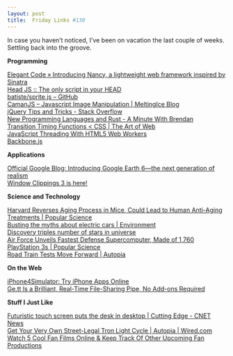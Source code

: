 ```yaml
---
layout: post
title:  Friday Links #130
---
```

In case you haven’t noticed, I’ve been on vacation the last couple of weeks. Settling back into the groove.

**Programming**

[Elegant Code » Introducing Nancy, a lightweight web framework inspired by Sinatra](http://elegantcode.com/2010/11/28/introducing-nancy-a-lightweight-web-framework-inspired-by-sinatra/)   
[Head JS :: The only script in your HEAD](http://headjs.com/)   
[batiste/sprite.js – GitHub ](https://github.com/batiste/sprite.js)   
[CamanJS – Javascript Image Manipulation | MeltingIce Blog](http://blog.meltingice.net/programming/camanjs-javascript-image-manipulation/)   
[jQuery Tips and Tricks - Stack Overflow ](http://stackoverflow.com/questions/182630/jquery-tips-and-tricks)   
[New Programming Languages and Rust - A Minute With Brendan](http://www.aminutewithbrendan.com/pages/20101206?utm_source=feedburner&utm_medium=feed&utm_campaign=Feed%3A+AMinuteWithBrendan+%28A+Minute+With+Brendan%29)   
[Transition Timing Functions < CSS | The Art of Web ](http://www.the-art-of-web.com/css/timing-function/)   
[JavaScript Threading With HTML5 Web Workers](http://blogs.sitepoint.com/2010/12/10/javascript-threading-html5-web-workers/)   
[Backbone.js ](http://documentcloud.github.com/backbone/)

**Applications**

[Official Google Blog: Introducing Google Earth 6—the next generation of realism](http://googleblog.blogspot.com/2010/11/introducing-google-earth-6the-next.html?utm_source=feedburner&utm_medium=feed&utm_campaign=Feed%3A+blogspot%2FMKuf+%28Official+Google+Blog%29)   
[Window Clippings 3 is here!](http://kennykerr.ca/2010/11/29/window-clippings-3-is-here/?utm_source=feedburner&utm_medium=feed&utm_campaign=Feed%3A+KennyKerr+%28Kenny+Kerr%29&utm_content=Google+Reader)

**Science and Technology**

[Harvard Reverses Aging Process in Mice, Could Lead to Human Anti-Aging Treatments | Popular Science](http://www.popsci.com/science/article/2010-11/harvard-creates-mice-grow-younger-which-could-lead-human-anti-aging-treatments)   
[Busting the myths about electric cars | Environment](http://www.guardian.co.uk/environment/2010/nov/30/busting-myths-electric-cars)   
[Discovery triples number of stars in universe ](http://www.sciencedaily.com/releases/2010/12/101201134158.htm?utm_source=feedburner&utm_medium=feed&utm_campaign=Feed%3A+sciencedaily+%28ScienceDaily%3A+Latest+Science+News%29)   
[Air Force Unveils Fastest Defense Supercomputer, Made of 1,760 PlayStation 3s | Popular Science](http://www.popsci.com/technology/article/2010-12/air-forces-new-supercomputer-made-1760-playstation-3s)   
[Road Train Tests Move Forward | Autopia ](http://www.wired.com/autopia/2010/12/road-train-tests-move-forward/)

**On the Web**

[iPhone4Simulator: Try iPhone Apps Online](http://www.makeuseof.com/dir/iphone4simulator-try-iphone-apps-online/)   
[Ge.tt Is a Brilliant, Real-Time File-Sharing Pipe, No Add-ons Required](http://lifehacker.com/5701666/gett-is-a-brilliant-real+time-file+sharing-pipe-no-add+ons-required?utm_source=feedburner&utm_medium=feed&utm_campaign=Feed%3A+lifehacker%2Ffull+%28Lifehacker%29)

**Stuff I Just Like**

[Futuristic touch screen puts the desk in desktop | Cutting Edge - CNET News ](http://news.cnet.com/8301-11386_3-20023927-76.html?part=rss&subj=news&tag=2547-1_3-0-20)   
[Get Your Very Own Street-Legal Tron Light Cycle | Autopia | Wired.com](http://www.wired.com/autopia/2010/11/get-your-very-own-street-legal-tron-light-cycle/)   
[Watch 5 Cool Fan Films Online & Keep Track Of Other Upcoming Fan Productions](http://www.makeuseof.com/tag/watch-5-cool-fan-films-online-track-upcoming-fan-productions/)
